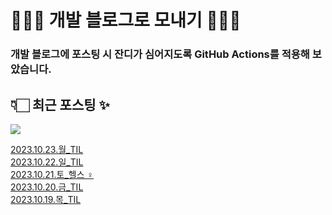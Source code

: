 # 👩🏻‍🌾 개발 블로그로 모내기 🌱🌳✨

### 개발 블로그에 포스팅 시 잔디가 심어지도록 GitHub Actions를 적용해 보았습니다.

## 👇🏻 최근 포스팅 ✨
<p>
    <a href="https://herlang.tistory.com"><img src="https://img.shields.io/badge/Blog-FF5722?style=flat-square&logo=Blogger&logoColor=white"/></a><br>
</p>

<a href=https://herlang.tistory.com/entry/20231023%EC%9B%94TIL>2023.10.23.월_TIL</a></br><a href=https://herlang.tistory.com/entry/20231022%EC%9D%BCTIL-1>2023.10.22.일_TIL</a></br><a href=https://herlang.tistory.com/entry/20231021%ED%86%A0%ED%97%AC%EC%8A%A4%F0%9F%8F%8B%F0%9F%8F%BB%E2%80%8D%E2%99%80%EF%B8%8F>2023.10.21.토_헬스 ‍♀️</a></br><a href=https://herlang.tistory.com/entry/20231020%EA%B8%88TIL>2023.10.20.금_TIL</a></br><a href=https://herlang.tistory.com/entry/20231019%EB%AA%A9TIL>2023.10.19.목_TIL</a></br>